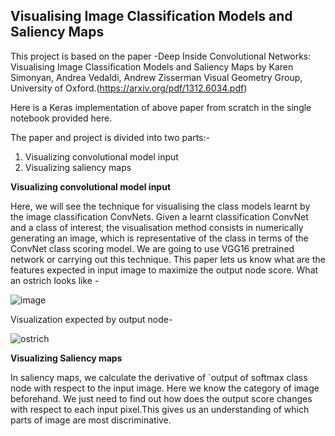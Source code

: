 ## Visualising Image Classification Models and Saliency Maps

This project is based on the paper -Deep Inside Convolutional Networks: Visualising Image Classification Models and Saliency Maps
 by Karen Simonyan, Andrea Vedaldi, Andrew Zisserman Visual Geometry Group, University of Oxford.(https://arxiv.org/pdf/1312.6034.pdf)

Here is a Keras  implementation of above paper from scratch in the single notebook provided here.

The paper and project is divided into two parts:-
1) Visualizing convolutional model input
2) Visualizing saliency maps

**Visualizing convolutional model input**

Here, we will see the technique for visualising the class models learnt by the image classification
ConvNets. Given a learnt classification ConvNet and a class of interest, the visualisation
method consists in numerically generating an image, which is representative of the class in terms
of the ConvNet class scoring model. We are going to use VGG16 pretrained network or carrying out this technique. 
This paper lets us know what are the features expected in input image to maximize the output node score.
 What an ostrich looks like - 
 
![image](https://user-images.githubusercontent.com/20341653/43385196-b81e1e4e-93fd-11e8-9750-03ff140715a0.png)

Visualization expected by output node-

![ostrich](https://user-images.githubusercontent.com/20341653/43384947-1da9357e-93fd-11e8-9363-89ed7eccc720.png)


**Visualizing Saliency maps**

In saliency maps, we calculate the derivative of `output of softmax class node with respect to the input image. 
Here we know the category of image beforehand. We just need to find out how does the output score changes with respect 
to each input pixel.This gives us an understanding of which parts of image are most discriminative.
